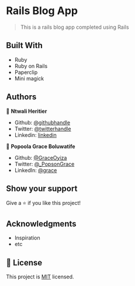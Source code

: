 # Rails Blog App

> This is a rails blog app completed using Rails

## Built With

- Ruby
- Ruby on Rails
- Paperclip
- Mini magick

## Authors

👤 **Ntwali Heritier**

- Github: [@githubhandle](https://github.com/NtwaliHeritier)
- Twitter: [@twitterhandle](https://twitter.com/NtwaliHeritier)
- Linkedin: [linkedin](https://linkedin.com/in/ntwali-heritier-9950001a2)

👤 **Popoola Grace Boluwatife**

- Github: [@GraceOyiza](https://github.com/GraceOyiza)
- Twitter: [@_PopsonGrace](https://twitter.com/_PopsonGrace)
- LinkedIn: [@grace](https://www.linkedin.com/in/grace-popoola)

## Show your support

Give a ⭐️ if you like this project!

## Acknowledgments
- Inspiration
- etc

## 📝 License

This project is [MIT](lic.url) licensed.

